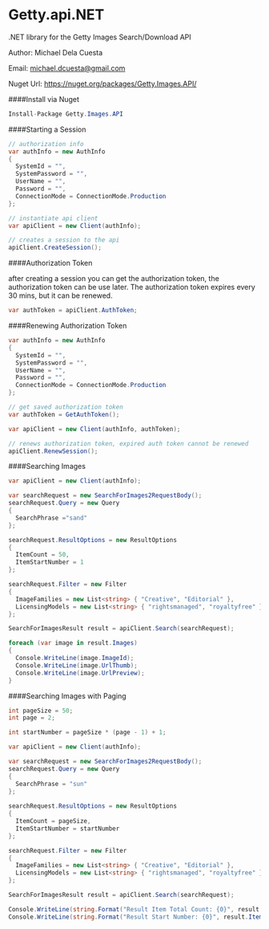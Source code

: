Getty.api.NET
=========

.NET library for the Getty Images Search/Download API

Author: Michael Dela Cuesta

Email: michael.dcuesta@gmail.com

Nuget Url: https://nuget.org/packages/Getty.Images.API/

####Install via Nuget

```C#
Install-Package Getty.Images.API
```

####Starting a Session

```C#
// authorization info
var authInfo = new AuthInfo
{
  SystemId = "",
  SystemPassword = "",
  UserName = "",
  Password = "",
  ConnectionMode = ConnectionMode.Production
};

// instantiate api client
var apiClient = new Client(authInfo);

// creates a session to the api
apiClient.CreateSession();
```


####Authorization Token

after creating a session you can get the authorization token, the authorization token can be use later.  The authorization token expires every 30 mins, but it can be renewed.
```C#
var authToken = apiClient.AuthToken;
```

####Renewing Authorization Token
```C#
var authInfo = new AuthInfo
{
  SystemId = "",
  SystemPassword = "",
  UserName = "",
  Password = "",
  ConnectionMode = ConnectionMode.Production
};

// get saved authorization token
var authToken = GetAuthToken(); 

var apiClient = new Client(authInfo, authToken);

// renews authorization token, expired auth token cannot be renewed
apiClient.RenewSession();
```

####Searching Images
```C#
var apiClient = new Client(authInfo);

var searchRequest = new SearchForImages2RequestBody();
searchRequest.Query = new Query 
{ 
  SearchPhrase ="sand" 
};

searchRequest.ResultOptions = new ResultOptions 
{ 
  ItemCount = 50, 
  ItemStartNumber = 1
};

searchRequest.Filter = new Filter
{
  ImageFamilies = new List<string> { "Creative", "Editorial" },
  LicensingModels = new List<string> { "rightsmanaged", "royaltyfree" }
};

SearchForImagesResult result = apiClient.Search(searchRequest);

foreach (var image in result.Images)
{
  Console.WriteLine(image.ImageId);
  Console.WriteLine(image.UrlThumb);
  Console.WriteLine(image.UrlPreview);  
}
```

####Searching Images with Paging
```C#
int pageSize = 50;
int page = 2;

int startNumber = pageSize * (page - 1) + 1;

var apiClient = new Client(authInfo);

var searchRequest = new SearchForImages2RequestBody();
searchRequest.Query = new Query 
{ 
  SearchPhrase = "sun" 
};
            
searchRequest.ResultOptions = new ResultOptions 
{ 
  ItemCount = pageSize, 
  ItemStartNumber = startNumber 
};

searchRequest.Filter = new Filter
{
  ImageFamilies = new List<string> { "Creative", "Editorial" },
  LicensingModels = new List<string> { "rightsmanaged", "royaltyfree" }
};

SearchForImagesResult result = apiClient.Search(searchRequest);

Console.WriteLine(string.Format("Result Item Total Count: {0}", result.ItemTotalCount));
Console.WriteLine(string.Format("Result Start Number: {0}", result.ItemStartNumber));
```
